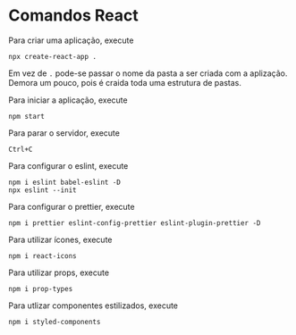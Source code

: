 # Comandos React

Para criar uma aplicação, execute
```
npx create-react-app .
```
Em vez de `.` pode-se passar o nome da pasta a ser criada com a aplização. Demora um pouco, pois é craida toda uma estrutura de pastas.

Para iniciar a aplicação, execute
```
npm start
```
Para parar o servidor, execute
```
Ctrl+C
```

Para configurar o eslint, execute
```
npm i eslint babel-eslint -D
npx eslint --init
```

Para configurar o prettier, execute
```
npm i prettier eslint-config-prettier eslint-plugin-prettier -D
```

Para utilizar ícones, execute
```
npm i react-icons
```

Para utilizar props, execute
```
npm i prop-types
```

Para utlizar componentes estilizados, execute
```
npm i styled-components
```